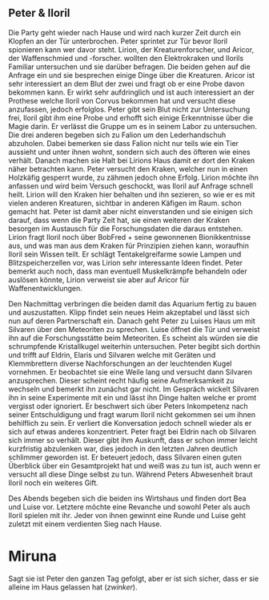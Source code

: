 ## Peter & Iloril
Die Party geht wieder nach Hause und wird nach kurzer Zeit durch ein Klopfen an der Tür unterbrochen. Peter sprintet zur Tür bevor Iloril spionieren kann wer davor steht.
Lirion, der Kreaturenforscher, und Aricor, der Waffenschmied und -forscher. wollten den Elektrokraken und Ilorils Familiar untersuchen und sie darüber befragen. Die beiden gehen auf die Anfrage ein und sie besprechen einige Dinge über die Kreaturen.
Aricor ist sehr interessiert an dem Blut der zwei und fragt ob er eine Probe davon bekommen kann. Er wirkt sehr aufdringlich und ist auch interessiert an der Prothese welche Iloril von Corvus bekommen hat und versucht diese anzufassen, jedoch erfolglos. Peter gibt sein Blut nicht zur Untersuchung frei, Iloril gibt ihm eine Probe und erhofft sich einige Erkenntnisse über die Magie darin. Er verlässt die Gruppe um es in seinem Labor zu untersuchen.
Die drei anderen begeben sich zu Falion um den Lederhandschuh abzuholen. Dabei bemerken sie dass Falion nicht nur teils wie ein Tier aussieht und unter ihnen wohnt, sondern sich auch des öfteren wie eines verhält. Danach machen sie Halt bei Lirions Haus damit er dort den Kraken näher betrachten kann.
Peter versucht den Kraken, welcher nun in einen Holzkäfig gesperrt wurde, zu zähmen jedoch ohne Erfolg. Lirion möchte ihn anfassen und wird beim Versuch geschockt, was Iloril auf Anfrage schnell heilt. Lirion will den Kraken hier behalten und ihn sezieren, so wie er es mit vielen anderen Kreaturen, sichtbar in anderen Käfigen im Raum. schon gemacht hat. Peter ist damit aber nicht einverstanden und sie einigen sich darauf, dass wenn die Party Zeit hat, sie einen weiteren der Kraken besorgen im Austausch für die Forschungsdaten die daraus entstehen.
Lirion fragt Iloril noch über BobFred + seine gewonnenen Bionikkentnisse aus, und was man aus dem Kraken für Prinzipien ziehen kann, woraufhin Iloril sein Wissen teilt. Er schlägt Tentakelgreifarme sowie Lampen und Blitzspeicherzellen vor, was Lirion sehr interessante Ideen findet. Peter bemerkt auch noch, dass man eventuell Muskelkrämpfe behandeln oder auslösen könnte, Lirion verweist sie aber auf Aricor für Waffenentwicklungen.

Den Nachmittag verbringen die beiden damit das Aquarium fertig zu bauen und auszustatten. Klipp findet sein neues Heim akzeptabel und lässt sich nun auf deren Partnerschaft ein.
Danach geht Peter zu Luises Haus um mit Silvaren über den Meteoriten zu sprechen.
Luise öffnet die Tür und verweist ihn auf die Forschungsstätte beim Meteoriten. Es scheint als würden sie die schrumpfende Kristallkugel weiterhin untersuchen.
Peter begibt sich dorthin und trifft auf Eldrin, Elaris und Silvaren welche mit Geräten und Klemmbrettern diverse Nachforschungen an der leuchtenden Kugel vornehmen. Er beobachtet sie eine Weile lang und versucht dann Silvaren anzusprechen. Dieser scheint recht häufig seine Aufmerksamkeit zu wechseln und bemerkt ihn zunächst gar nicht. Im Gespräch wickelt Silvaren ihn in seine Experimente mit ein und lässt ihn Dinge halten welche er promt vergisst oder ignoriert.
Er beschwert sich über Peters Inkompetenz nach seiner Entschuldigung und fragt warum Iloril nicht gekommen sei um ihnen behilflich zu sein. Er verliert die Konversation jedoch schnell wieder als er sich auf etwas anderes konzentriert.
Peter fragt bei Eldrin nach ob Silvaren sich immer so verhält. Dieser gibt ihm Auskunft, dass er schon immer leicht kurzfristig abzulenken war, dies jedoch in den letzten Jahren deutlich schlimmer geworden ist. Er beteuert jedoch, dass Silvaren einen guten Überblick über ein Gesamtprojekt hat und weiß was zu tun ist, auch wenn er versucht all diese Dinge selbst zu tun.
Während Peters Abwesenheit braut Iloril noch ein weiteres Gift.

Des Abends begeben sich die beiden ins Wirtshaus und finden dort Bea und Luise vor. Letztere möchte eine Revanche und sowohl Peter als auch Iloril spielen mit ihr. Jeder von ihnen gewinnt eine Runde und Luise geht zuletzt mit einem verdienten Sieg nach Hause.

# Miruna
Sagt sie ist Peter den ganzen Tag gefolgt, aber er ist sich sicher, dass er sie alleine im Haus gelassen hat (*zwinker*).